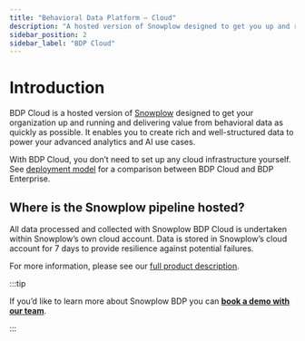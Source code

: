 ```yaml
---
title: "Behavioral Data Platform — Cloud"
description: "A hosted version of Snowplow designed to get you up and running quickly."
sidebar_position: 2
sidebar_label: "BDP Cloud"
---
```


# Introduction

BDP Cloud is a hosted version of [Snowplow](https://snowplow.io) designed to get your organization up and running and delivering value from behavioral data as quickly as possible. It enables you to create rich and well-structured data to power your advanced analytics and AI use cases.

With BDP Cloud, you don’t need to set up any cloud infrastructure yourself. See [deployment model](/docs/fundamentals/deployment-model/index.md) for a comparison between BDP Cloud and BDP Enterprise.

## Where is the Snowplow pipeline hosted?

All data processed and collected with Snowplow BDP Cloud is undertaken within Snowplow’s own cloud account. Data is stored in Snowplow’s cloud account for 7 days to provide resilience against potential failures.

For more information, please see our [full product description](https://snowplow.io/).

:::tip

If you’d like to learn more about Snowplow BDP you can **[book a demo with our team](https://snowplow.io/get-started/book-a-demo-of-snowplow-bdp/?utm-medium=related-content&utm_campaign=snowplow-docs)**.

:::
